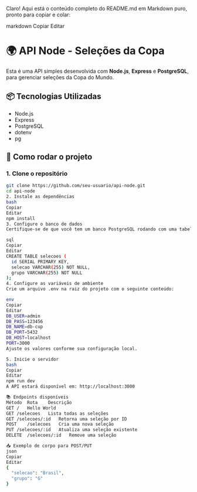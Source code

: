 Claro! Aqui está o conteúdo completo do README.md em Markdown puro, pronto para copiar e colar:

markdown
Copiar
Editar

# 🌍 API Node - Seleções da Copa

Esta é uma API simples desenvolvida com **Node.js**, **Express** e **PostgreSQL**, para gerenciar seleções da Copa do Mundo.

## 📦 Tecnologias Utilizadas

- Node.js
- Express
- PostgreSQL
- dotenv
- pg

## 🚀 Como rodar o projeto

### 1. Clone o repositório

```bash
git clone https://github.com/seu-usuario/api-node.git
cd api-node
2. Instale as dependências
bash
Copiar
Editar
npm install
3. Configure o banco de dados
Certifique-se de que você tem um banco PostgreSQL rodando com uma tabela chamada selecoes:

sql
Copiar
Editar
CREATE TABLE selecoes (
  id SERIAL PRIMARY KEY,
  selecao VARCHAR(255) NOT NULL,
  grupo VARCHAR(255) NOT NULL
);
4. Configure as variáveis de ambiente
Crie um arquivo .env na raiz do projeto com o seguinte conteúdo:

env
Copiar
Editar
DB_USER=admin
DB_PASS=123456
DB_NAME=db-cup
DB_PORT=5432
DB_HOST=localhost
PORT=3000
Ajuste os valores conforme sua configuração local.

5. Inicie o servidor
bash
Copiar
Editar
npm run dev
A API estará disponível em: http://localhost:3000

📚 Endpoints disponíveis
Método	Rota	Descrição
GET	/	Hello World
GET	/selecoes	Lista todas as seleções
GET	/selecoes/:id	Retorna uma seleção por ID
POST	/selecoes	Cria uma nova seleção
PUT	/selecoes/:id	Atualiza uma seleção existente
DELETE	/selecoes/:id	Remove uma seleção

📥 Exemplo de corpo para POST/PUT
json
Copiar
Editar
{
  "selecao": "Brasil",
  "grupo": "G"
}
```
